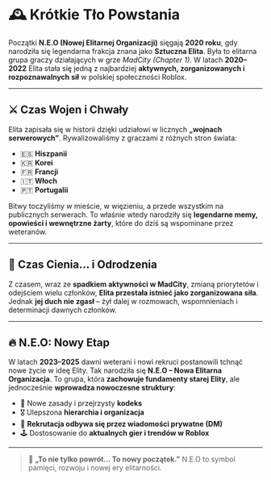 # 🕰️ Krótkie Tło Powstania

Początki **N.E.O (Nowej Elitarnej Organizacji)** sięgają **2020 roku**, gdy narodziła się legendarna frakcja znana jako **Sztuczna Elita**. Była to elitarna grupa graczy działających w grze *MadCity (Chapter 1)*. W latach **2020–2022** Elita stała się jedną z najbardziej **aktywnych, zorganizowanych i rozpoznawalnych sił** w polskiej społeczności Roblox.

---

## ⚔️ Czas Wojen i Chwały

Elita zapisała się w historii dzięki udziałowi w licznych **„wojnach serwerowych”**. Rywalizowaliśmy z graczami z różnych stron świata:

* 🇪🇸 **Hiszpanii**
* 🇰🇷 **Korei**
* 🇫🇷 **Francji**
* 🇮🇹 **Włoch**
* 🇵🇹 **Portugalii**

Bitwy toczyliśmy w mieście, w więzieniu, a przede wszystkim na publicznych serwerach. To właśnie wtedy narodziły się **legendarne memy, opowieści i wewnętrzne żarty**, które do dziś są wspominane przez weteranów.

---

## 🛑 Czas Cienia... i Odrodzenia

Z czasem, wraz ze **spadkiem aktywności w MadCity**, zmianą priorytetów i odejściem wielu członków, **Elita przestała istnieć jako zorganizowana siła**. Jednak **jej duch nie zgasł** – żył dalej w rozmowach, wspomnieniach i determinacji dawnych członków.

---

## 🔥 N.E.O: Nowy Etap

W latach **2023–2025** dawni weterani i nowi rekruci postanowili tchnąć nowe życie w ideę Elity. Tak narodziła się **N.E.O – Nowa Elitarna Organizacja**. To grupa, która **zachowuje fundamenty starej Elity**, ale jednocześnie **wprowadza nowoczesne struktury**:

* 🧭 Nowe zasady i przejrzysty **kodeks**
* 🎖️ Ulepszona **hierarchia i organizacja**
* 💬 **Rekrutacja odbywa się przez wiadomości prywatne (DM)**
* 🕹️ Dostosowanie do **aktualnych gier i trendów w Roblox**

---

> 💬 **„To nie tylko powrót... To nowy początek.”**
> N.E.O to symbol pamięci, rozwoju i nowej ery elitarności.